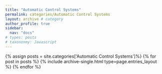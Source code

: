```yaml
---
title: "Automatic Control Systems"
permalink: categories/Automatic Control Systems
layout: archive # category
author_profile: true
sidebar:
  nav: "docs"
# types: posts
# taxononmy: Javascript
---
```


{% assign posts = site.categories['Automatic Control Systems']%}
{% for post in posts %}
  {% include archive-single.html type=page.entries_layout %}
{% endfor %}
